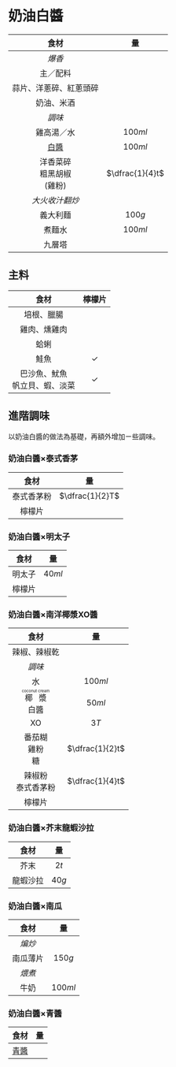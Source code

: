 <style>
article.markdown-section table {
    width: 100%;
}

article.markdown-section table hr {
    margin: revert;
    border: 1px dashed #ccc;
}

article.markdown-section #奶油白醬×泰式香茅::after {
    content: "";
    display: block;
    width: 100%;
    height: 0px;
    padding-bottom: 30%;
    background-image: url(https://raw.githubusercontent.com/mingchyuan/blog/main/docs/img/recipes/麵/奶油白醬×泰式香茅義大利麵.jpg);
    background-position: center;
    background-repeat: no-repeat;
    background-size: cover;
    margin: 0.8rem auto;
}
</style>

# 奶油白醬

|                食材                |       量        |
| :--------------------------------: | :-------------: |
|               *爆香*               |                 |
|              主／配料              |                 |
|       蒜片、洋蔥碎、紅蔥頭碎       |                 |
|             奶油、米酒             |                 |
|               *調味*               |                 |
|             雞高湯／水             |     $100ml$     |
|              [白醬][]              |     $100ml$     |
| 洋香菜碎<br />粗黑胡椒<br />(雞粉) | $\dfrac{1}{4}t$ |
|           *大火收汁翻炒*           |                 |
|              義大利麵              |     $100g$      |
|               煮麵水               |     $100ml$     |
|               九層塔               |                 |

[白醬]: /recipes/醬料/白醬

## 主料

|                食材                | 檸檬片  |
| :--------------------------------: | :-----: |
|             培根、臘腸             |         |
|            雞肉、燻雞肉            |         |
|                蛤蜊                |         |
|                鮭魚                | &check; |
| 巴沙魚、魷魚<br />帆立貝、蝦、淡菜 | &check; |

## 進階調味

以奶油白醬的做法為基礎，再額外增加ㄧ些調味。

### 奶油白醬×泰式香茅

|    食材    |       量        |
| :--------: | :-------------: |
| 泰式香茅粉 | $\dfrac{1}{2}T$ |
|   檸檬片   |                 |

### 奶油白醬×明太子

|  食材  |   量   |
| :----: | :----: |
| 明太子 | $40ml$ |
| 檸檬片 |        |

### 奶油白醬×南洋椰漿XO醬

|                       食材                        |       量        |
| :-----------------------------------------------: | :-------------: |
|                   辣椒、辣椒乾                    |                 |
|                      *調味*                       |                 |
|                        水                         |     $100ml$     |
| <ruby>椰漿<rt>coconut cream</rt></ruby><br />白醬 |     $50ml$      |
|                        XO                         |      $3T$       |
|             番茄糊<br />雞粉<br />糖              | $\dfrac{1}{2}t$ |
|              辣椒粉<br />泰式香茅粉               | $\dfrac{1}{4}t$ |
|                      檸檬片                       |                 |

### 奶油白醬×芥末龍蝦沙拉

|   食材   |  量   |
| :------: | :---: |
|   芥末   | $2t$  |
| 龍蝦沙拉 | $40g$ |

### 奶油白醬×南瓜

|   食材   |   量    |
| :------: | :-----: |
|  *煸炒*  |         |
| 南瓜薄片 | $150g$  |
|  *煨煮*  |         |
|   牛奶   | $100ml$ |

### 奶油白醬×青醬

|            食材            | 量  |
| :------------------------: | :-: |
| [青醬](/recipes/醬料/青醬) |     |
